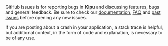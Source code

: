 GitHub Issues is for reporting bugs in **Kipu** and discussing features, bugs and general feedback. Be sure to check our [documentation](http://cocoadocs.org/docsets/Kipu), [FAQ](https://github.com/NSElvis/Kipu/wiki/FAQ) and [past issues](https://github.com/NSElvis/Kipu/issues?state=closed) before opening any new issues.

If you are posting about a crash in your application, a stack trace is helpful, but additional context, in the form of code and explanation, is necessary to be of any use.
